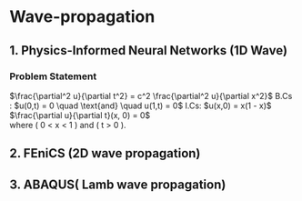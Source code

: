 # Wave-propagation
## 1. Physics-Informed Neural Networks (1D Wave) 
### Problem Statement
$\frac{\partial^2 u}{\partial t^2} = c^2 \frac{\partial^2 u}{\partial x^2}\$
B.Cs : $u(0,t) = 0 \quad \text{and} \quad u(1,t) = 0\$ 
I.Cs: $u(x,0) = x(1 - x)\$
      $\\frac{\partial u}{\partial t}(x, 0) = 0\$  
where \( 0 < x < 1 \) and \( t > 0 \).
## 2. FEniCS (2D wave propagation) 
## 3. ABAQUS( Lamb wave propagation)
